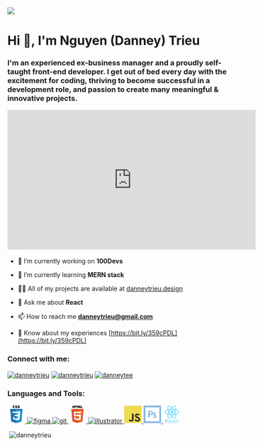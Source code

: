 <img src="https://i.ibb.co/XtMZ9Xq/Web-Designer-Linked-In-Banner.png"/>

<h1 align="left">Hi 👋, I'm Nguyen (Danney) Trieu</h1>
<h3 align="left">I'm an experienced ex-business manager and a proudly self-taught front-end developer. I get out of bed every day with the excitement for coding, thriving to become successful in a development role, and passion to create many meaningful & innovative projects.</h3>

<iframe width="560" height="315" src="https://www.youtube-nocookie.com/embed/YF4WvWV5Hrw" title="YouTube video player" frameborder="0" allow="accelerometer; autoplay; clipboard-write; encrypted-media; gyroscope; picture-in-picture" allowfullscreen></iframe>

- 🔭 I’m currently working on **100Devs**

- 🌱 I’m currently learning **MERN stack**

- 👨‍💻 All of my projects are available at [danneytrieu.design](https://danneytrieu.design/)

- 💬 Ask me about **React**

- 📫 How to reach me **danneytrieu@gmail.com**

- 📄 Know about my experiences [https://bit.ly/359cPDL](https://bit.ly/359cPDL)

<h3 align="left">Connect with me:</h3>
<p align="left">
<a href="https://linkedin.com/in/danneytrieu" target="blank"><img align="center" src="https://raw.githubusercontent.com/rahuldkjain/github-profile-readme-generator/master/src/images/icons/Social/linked-in-alt.svg" alt="danneytrieu" height="30" width="40" /></a>
<a href="https://fb.com/danneytrieu" target="blank"><img align="center" src="https://raw.githubusercontent.com/rahuldkjain/github-profile-readme-generator/master/src/images/icons/Social/facebook.svg" alt="danneytrieu" height="30" width="40" /></a>
<a href="https://www.youtube.com/channel/UCDk-k_VufFvWwc_2SghRHIg" target="blank"><img align="center" src="https://raw.githubusercontent.com/rahuldkjain/github-profile-readme-generator/master/src/images/icons/Social/youtube.svg" alt="danneytee" height="30" width="40" /></a>
</p>

<h3 align="left">Languages and Tools:</h3>
<p align="left"> <a href="https://www.w3schools.com/css/" target="_blank" rel="noreferrer"> <img src="https://raw.githubusercontent.com/devicons/devicon/master/icons/css3/css3-original-wordmark.svg" alt="css3" width="40" height="40"/> </a> <a href="https://www.figma.com/" target="_blank" rel="noreferrer"> <img src="https://www.vectorlogo.zone/logos/figma/figma-icon.svg" alt="figma" width="40" height="40"/> </a> <a href="https://git-scm.com/" target="_blank" rel="noreferrer"> <img src="https://www.vectorlogo.zone/logos/git-scm/git-scm-icon.svg" alt="git" width="40" height="40"/> </a> <a href="https://www.w3.org/html/" target="_blank" rel="noreferrer"> <img src="https://raw.githubusercontent.com/devicons/devicon/master/icons/html5/html5-original-wordmark.svg" alt="html5" width="40" height="40"/> </a> <a href="https://www.adobe.com/in/products/illustrator.html" target="_blank" rel="noreferrer"> <img src="https://www.vectorlogo.zone/logos/adobe_illustrator/adobe_illustrator-icon.svg" alt="illustrator" width="40" height="40"/> </a> <a href="https://developer.mozilla.org/en-US/docs/Web/JavaScript" target="_blank" rel="noreferrer"> <img src="https://raw.githubusercontent.com/devicons/devicon/master/icons/javascript/javascript-original.svg" alt="javascript" width="40" height="40"/> </a> <a href="https://www.photoshop.com/en" target="_blank" rel="noreferrer"> <img src="https://raw.githubusercontent.com/devicons/devicon/master/icons/photoshop/photoshop-line.svg" alt="photoshop" width="40" height="40"/> </a> <a href="https://reactjs.org/" target="_blank" rel="noreferrer"> <img src="https://raw.githubusercontent.com/devicons/devicon/master/icons/react/react-original-wordmark.svg" alt="react" width="40" height="40"/> </a> </p>

<p>&nbsp;<img align="center" src="https://github-readme-stats.vercel.app/api?username=danneytrieu&show_icons=true&locale=en" alt="danneytrieu" /></p>
